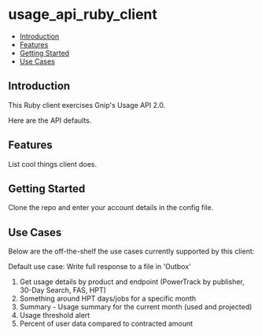 # usage_api_ruby_client

+ [Introduction](#introduction)
+ [Features](#features)
+ [Getting Started](#getting-started)
+ [Use Cases](#use-cases)

## Introduction <a id="introduction" class="tall">&nbsp;</a>

This Ruby client exercises Gnip's Usage API 2.0.

Here are the API defaults.

## Features <a id="features" class="tall">&nbsp;</a>

List cool things client does.

## Getting Started <a id="getting-started" class="tall">&nbsp;</a>

Clone the repo and enter your account details in the config file.

## Use Cases <a id="use-cases" class="tall">&nbsp;</a>

Below are the off-the-shelf the use cases currently supported by this client:

Default use case: Write full response to a file in 'Outbox'

1. Get usage details by product and endpoint (PowerTrack by publisher, 30-Day Search, FAS, HPT)
2. Something around HPT days/jobs for a specific month
3. Summary - Usage summary for the current month (used and projected)
4. Usage threshold alert
5. Percent of user data compared to contracted amount

